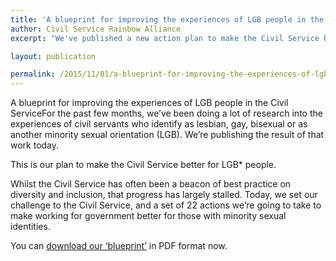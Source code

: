 ```yaml
---
title: 'A blueprint for improving the experiences of LGB people in the Civil Service'
author: Civil Service Rainbow Alliance
excerpt: "We've published a new action plan to make the Civil Service better for LGB* people."

layout: publication

permalink: /2015/11/01/a-blueprint-for-improving-the-experiences-of-lgb-people-in-the-civil-service/
---
```


A blueprint for improving the experiences of LGB people in the Civil Service</a>For the past few months, we’ve been doing a lot of research into the experiences of civil servants who identify as lesbian, gay, bisexual or as another minority sexual orientation (LGB). We’re publishing the result of that work today.

This is our plan to make the Civil Service better for LGB* people.

Whilst the Civil Service has often been a beacon of best practice on diversity and inclusion, that progress has largely stalled. Today, we set our challenge to the Civil Service, and a set of 22 actions we’re going to take to make working for government better for those with minority sexual identities.

You can <a href="http://ukcsra.com/turing/wp-content/uploads/CSRABlueprint.pdf">download our ‘blueprint’</a> in PDF format now.